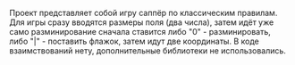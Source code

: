 Проект представляет собой игру саппёр по классическим правилам.
Для игры сразу вводятся размеры поля (два числа), затем идёт уже само
разминирование сначала ставится либо "0" - разминировать, либо "|" - поставить флажок,
затем идут две координаты. В коде взаимствований нету, дополнительные библиотеки не использовались.
